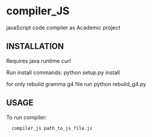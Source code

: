 # compiler_JS
javaScript code compiler as Academic project

INSTALLATION
------------
Requires
      java runtime
      curl

Run install commands:
      python setup.py install

for only rebuild gramma g4 file run
      python rebuild_g4.py

USAGE
------------
To run compiler:

      compiler_js path_to_js_file.js